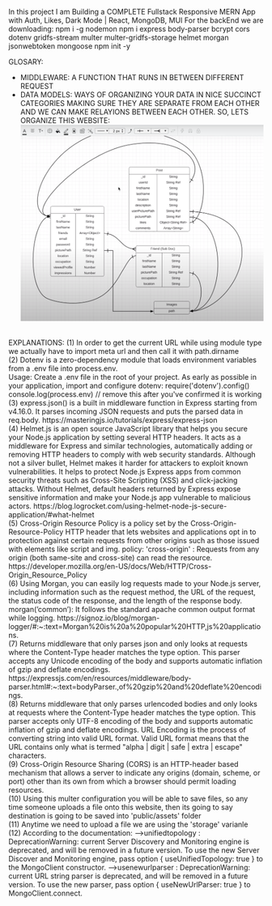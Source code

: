 In this project I am Building a COMPLETE Fullstack Responsive MERN App with Auth, Likes, Dark Mode | React, MongoDB, MUI
For the backEnd we are downloading:
npm i -g nodemon
npm i express body-parser bcrypt cors dotenv gridfs-stream multer multer-gridfs-storage helmet morgan jsonwebtoken mongoose
npm init -y

GLOSARY:
- MIDDLEWARE: A FUNCTION THAT RUNS IN BETWEEN DIFFERENT REQUEST
- DATA MODELS: WAYS OF ORGANIZING YOUR DATA IN NICE SUCCINCT CATEGORIES MAKING SURE THEY ARE SEPARATE FROM EACH OTHER AND WE CAN MAKE RELAYIONS BETWEEN EACH OTHER. SO, LETS ORGANIZE THIS WEBSITE:
![Alt DataModels](DATA_MODELS.png)

<br />
EXPLANATIONS:
(1) In order to get the current URL while using module type we actually have to import meta url and then call it with path.dirname <br />
(2) Dotenv is a zero-dependency module that loads environment variables from a .env file into process.env.<br />
Usage: 
Create a .env file in the root of your project. As early as possible in your application, import and configure dotenv:
require('dotenv').config()
console.log(process.env) // remove this after you've confirmed it is working
(3) express.json() is a built in middleware function in Express starting from v4.16.0. It parses incoming JSON requests and puts the parsed data in req.body. https://masteringjs.io/tutorials/express/express-json<br />
(4) Helmet.js is an open source JavaScript library that helps you secure your Node.js application by setting several HTTP headers. It acts as a middleware for Express and similar technologies, automatically adding or removing HTTP headers to comply with web security standards. Although not a silver bullet, Helmet makes it harder for attackers to exploit known vulnerabilities. It helps to protect Node.js Express apps from common security threats such as Cross-Site Scripting (XSS) and click-jacking attacks. Without Helmet, default headers returned by Express expose sensitive information and make your Node.js app vulnerable to malicious actors. https://blog.logrocket.com/using-helmet-node-js-secure-application/#what-helmet
<br />
(5) Cross-Origin Resource Policy is a policy set by the Cross-Origin-Resource-Policy HTTP header that lets websites and applications opt in to protection against certain requests from other origins such as those issued with elements like script and img. policy: 'cross-origin' : Requests from any origin (both same-site and cross-site) can read the resource.
https://developer.mozilla.org/en-US/docs/Web/HTTP/Cross-Origin_Resource_Policy
<br />
(6) Using Morgan, you can easily log requests made to your Node.js server, including information such as the request method, the URL of the request, the status code of the response, and the length of the response body. 
morgan(’common’): It follows the standard apache common output format while logging. https://signoz.io/blog/morgan-logger/#:~:text=Morgan%20is%20a%20popular%20HTTP,js%20applications.
<br />
(7) Returns middleware that only parses json and only looks at requests where the Content-Type header matches the type option. This parser accepts any Unicode encoding of the body and supports automatic inflation of gzip and deflate encodings. https://expressjs.com/en/resources/middleware/body-parser.html#:~:text=bodyParser.,of%20gzip%20and%20deflate%20encodings.
<br />
(8) Returns middleware that only parses urlencoded bodies and only looks at requests where the Content-Type header matches the type option. This parser accepts only UTF-8 encoding of the body and supports automatic inflation of gzip and deflate encodings. URL Encoding is the process of converting string into valid URL format. Valid URL format means that the URL contains only what is termed "alpha | digit | safe | extra | escape" characters.
<br />
(9) Cross-Origin Resource Sharing (CORS) is an HTTP-header based mechanism that allows a server to indicate any origins (domain, scheme, or port) other than its own from which a browser should permit loading resources. 
<br />
(10) Using this multer configuration you will be able to save files, so any time someone uploads a file onto this website, then its going to say destination is going to be saved into 'public/assets' folder
<br />
(11) Anytime we need to upload a file we are using the 'storage' varianle 
<br />
(12) According to the documentation:
-->unifiedtopology : DeprecationWarning: current Server Discovery and Monitoring engine is deprecated, and will be removed in a future version. To use the new Server Discover and Monitoring engine, pass option { useUnifiedTopology: true } to the MongoClient constructor.
-->usenewurlparser : DeprecationWarning: current URL string parser is deprecated, and will be removed in a future version. To use the new parser, pass option { useNewUrlParser: true } to MongoClient.connect.
